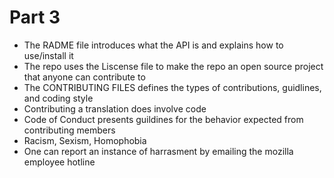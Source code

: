 # Part 3
* The RADME file introduces what the API is and explains how to use/install it
* The repo uses the Liscense file to make the repo an open source project that anyone can contribute to
* The CONTRIBUTING FILES defines the types of contributions, guidlines, and coding style
* Contributing a translation does involve code
* Code of Conduct presents guildines for the behavior expected from contributing members
* Racism, Sexism, Homophobia
* One can report an instance of harrasment by emailing the mozilla employee hotline 
